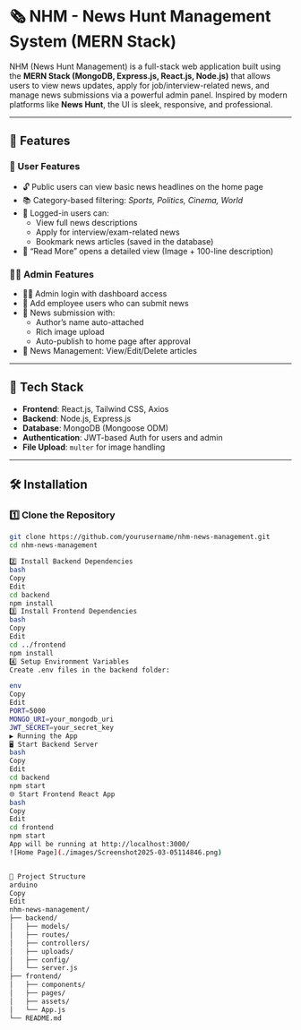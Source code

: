 # 🗞️ NHM - News Hunt Management System (MERN Stack)

NHM (News Hunt Management) is a full-stack web application built using the **MERN Stack (MongoDB, Express.js, React.js, Node.js)** that allows users to view news updates, apply for job/interview-related news, and manage news submissions via a powerful admin panel. Inspired by modern platforms like **News Hunt**, the UI is sleek, responsive, and professional.

---

## 🚀 Features

### 👤 User Features
- 🔓 Public users can view basic news headlines on the home page
- 📚 Category-based filtering: *Sports, Politics, Cinema, World*
- 🔐 Logged-in users can:
  - View full news descriptions
  - Apply for interview/exam-related news
  - Bookmark news articles (saved in the database)
- 📰 “Read More” opens a detailed view (Image + 100-line description)

### 🧑‍💼 Admin Features
- 👨‍💻 Admin login with dashboard access
- 👥 Add employee users who can submit news
- 📝 News submission with:
  - Author’s name auto-attached
  - Rich image upload
  - Auto-publish to home page after approval
- 📂 News Management: View/Edit/Delete articles

---

## 🧱 Tech Stack

- **Frontend**: React.js, Tailwind CSS, Axios
- **Backend**: Node.js, Express.js
- **Database**: MongoDB (Mongoose ODM)
- **Authentication**: JWT-based Auth for users and admin
- **File Upload**: `multer` for image handling

---

## 🛠️ Installation

### 1️⃣ Clone the Repository

```bash
git clone https://github.com/yourusername/nhm-news-management.git
cd nhm-news-management

2️⃣ Install Backend Dependencies
bash
Copy
Edit
cd backend
npm install
3️⃣ Install Frontend Dependencies
bash
Copy
Edit
cd ../frontend
npm install
4️⃣ Setup Environment Variables
Create .env files in the backend folder:

env
Copy
Edit
PORT=5000
MONGO_URI=your_mongodb_uri
JWT_SECRET=your_secret_key
▶️ Running the App
🖥️ Start Backend Server
bash
Copy
Edit
cd backend
npm start
🌐 Start Frontend React App
bash
Copy
Edit
cd frontend
npm start
App will be running at http://localhost:3000/
![Home Page](./images/Screenshot2025-03-05114846.png)


📁 Project Structure
arduino
Copy
Edit
nhm-news-management/
├── backend/
│   ├── models/
│   ├── routes/
│   ├── controllers/
│   ├── uploads/
│   ├── config/
│   └── server.js
├── frontend/
│   ├── components/
│   ├── pages/
│   ├── assets/
│   └── App.js
└── README.md
